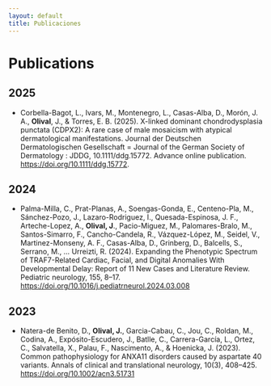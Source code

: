 ```yaml
---
layout: default
title: Publicaciones
---
```


# Publications

## 2025

- Corbella-Bagot, L., Ivars, M., Montenegro, L., Casas-Alba, D., Morón, J. A., **Olival**, J., & Torres, E. B. (2025). X-linked dominant chondrodysplasia punctata (CDPX2): A rare case of male mosaicism with atypical dermatological manifestations. Journal der Deutschen Dermatologischen Gesellschaft = Journal of the German Society of Dermatology : JDDG, 10.1111/ddg.15772. Advance online publication. https://doi.org/10.1111/ddg.15772.

## 2024

- Palma-Milla, C., Prat-Planas, A., Soengas-Gonda, E., Centeno-Pla, M., Sánchez-Pozo, J., Lazaro-Rodriguez, I., Quesada-Espinosa, J. F., Arteche-Lopez, A., **Olival, J**., Pacio-Miguez, M., Palomares-Bralo, M., Santos-Simarro, F., Cancho-Candela, R., Vázquez-López, M., Seidel, V., Martinez-Monseny, A. F., Casas-Alba, D., Grinberg, D., Balcells, S., Serrano, M., … Urreizti, R. (2024). Expanding the Phenotypic Spectrum of TRAF7-Related Cardiac, Facial, and Digital Anomalies With Developmental Delay: Report of 11 New Cases and Literature Review. Pediatric neurology, 155, 8–17. https://doi.org/10.1016/j.pediatrneurol.2024.03.008

## 2023
- Natera-de Benito, D., **Olival, J.**, Garcia-Cabau, C., Jou, C., Roldan, M., Codina, A., Expósito-Escudero, J., Batlle, C., Carrera-García, L., Ortez, C., Salvatella, X., Palau, F., Nascimento, A., & Hoenicka, J. (2023). Common pathophysiology for ANXA11 disorders caused by aspartate 40 variants. Annals of clinical and translational neurology, 10(3), 408–425. https://doi.org/10.1002/acn3.51731
 
